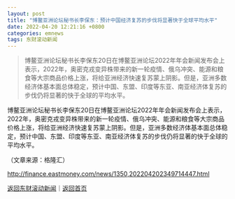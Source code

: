 ```yaml
---
layout: post
title: "博鳌亚洲论坛秘书长李保东：预计中国经济复苏的步伐将显著快于全球平均水平"
date: 2022-04-20 12:21:16 +0800
categories: emnews
tags: 东财滚动新闻
---
```

> 博鳌亚洲论坛秘书长李保东20日在博鳌亚洲论坛2022年年会新闻发布会上表示，2022年，奥密克戎变异株带来的新一轮疫情、俄乌冲突、能源和粮食等大宗商品价格上涨，将给亚洲经济快速复苏蒙上阴影。但是，亚洲多数经济体基本面总体稳定，预计中国、东盟、印度等东亚、南亚经济体复苏的步伐仍将显著的快于全球的平均水平。

<p>博鳌亚洲论坛秘书长李保东20日在博鳌亚洲论坛2022年年会新闻发布会上表示，2022年，奥密克戎变异株带来的新一轮疫情、俄乌冲突、能源和粮食等大宗商品价格上涨，将给亚洲经济快速复苏蒙上阴影。但是，亚洲多数经济体基本面总体稳定，预计中国、东盟、印度等东亚、南亚经济体复苏的步伐仍将显著的快于全球的平均水平。</p><p class="em_media">（文章来源：格隆汇）</p>

<http://finance.eastmoney.com/news/1350,202204202349714447.html>

[返回东财滚动新闻](//finews.withounder.com/emnews/)｜[返回首页](//finews.withounder.com/)